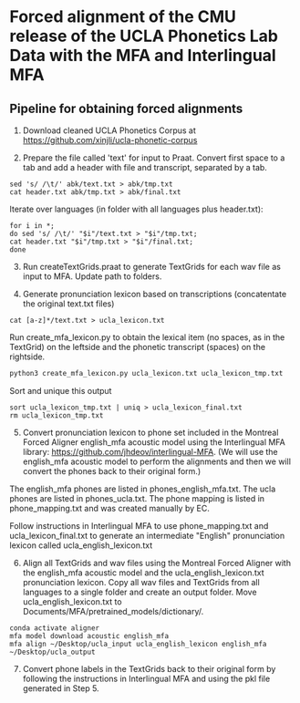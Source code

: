 # Forced alignment of the CMU release of the UCLA Phonetics Lab Data with the MFA and Interlingual MFA

## Pipeline for obtaining forced alignments

1. Download cleaned UCLA Phonetics Corpus at https://github.com/xinjli/ucla-phonetic-corpus

2. Prepare the file called 'text' for input to Praat. Convert first space to a tab and add a header with file and transcript, separated by a tab.

```console
sed 's/ /\t/' abk/text.txt > abk/tmp.txt
cat header.txt abk/tmp.txt > abk/final.txt
```

Iterate over languages (in folder with all languages plus header.txt):

```console
for i in *;
do sed 's/ /\t/' "$i"/text.txt > "$i"/tmp.txt;
cat header.txt "$i"/tmp.txt > "$i"/final.txt;
done
```

3. Run createTextGrids.praat to generate TextGrids for each wav file as input to MFA. Update path to folders.

4. Generate pronunciation lexicon based on transcriptions (concatentate the original text.txt files)

```console
cat [a-z]*/text.txt > ucla_lexicon.txt
```
Run create_mfa_lexicon.py to obtain the lexical item (no spaces, as in the TextGrid) on the leftside and the phonetic transcript (spaces) on the rightside. 

```python
python3 create_mfa_lexicon.py ucla_lexicon.txt ucla_lexicon_tmp.txt
```

Sort and unique this output

```console
sort ucla_lexicon_tmp.txt | uniq > ucla_lexicon_final.txt
rm ucla_lexicon_tmp.txt
```

5. Convert pronunciation lexicon to phone set included in the Montreal Forced Aligner english_mfa acoustic model using the Interlingual MFA library: https://github.com/jhdeov/interlingual-MFA. (We will use the english_mfa acoustic model to perform the alignments and then we will convert the phones back to their original form.)

The english_mfa phones are listed in phones_english_mfa.txt. 
The ucla phones are listed in phones_ucla.txt.
The phone mapping is listed in phone_mapping.txt and was created manually by EC.

Follow instructions in Interlingual MFA to use phone_mapping.txt and ucla_lexicon_final.txt to generate an intermediate "English" pronunciation lexicon called ucla_english_lexicon.txt

6. Align all TextGrids and wav files using the Montreal Forced Aligner with the english_mfa acoustic model and the ucla_english_lexicon.txt pronunciation lexicon. Copy all wav files and TextGrids from all languages to a single folder and create an output folder. Move ucla_english_lexicon.txt to Documents/MFA/pretrained_models/dictionary/.

```console
conda activate aligner
mfa model download acoustic english_mfa
mfa align ~/Desktop/ucla_input ucla_english_lexicon english_mfa ~/Desktop/ucla_output
```

7. Convert phone labels in the TextGrids back to their original form by following the instructions in Interlingual MFA and using the pkl file generated in Step 5.
